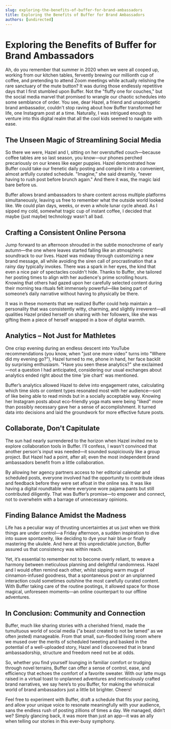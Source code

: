 ```yaml
---
slug: exploring-the-benefits-of-buffer-for-brand-ambassadors
title: Exploring the Benefits of Buffer for Brand Ambassadors
authors: [undirected]
---
```



# Exploring the Benefits of Buffer for Brand Ambassadors

Ah, do you remember that summer in 2020 when we were all cooped up, working from our kitchen tables, fervently brewing our millionth cup of coffee, and pretending to attend Zoom meetings while actually relishing the rare sanctuary of the mute button? It was during those endlessly repetitive days that I first stumbled upon Buffer. Not the "fluffy one for couches," but the social media marvel that promised to wrangle our chaotic schedules into some semblance of order. You see, dear Hazel, a friend and unapologetic brand ambassador, couldn't stop raving about how Buffer transformed her life, one Instagram post at a time. Naturally, I was intrigued enough to venture into this digital realm that all the cool kids seemed to navigate with ease.

## The Unseen Magic of Streamlining Social Media

So there we were, Hazel and I, sitting on her overstuffed couch—because coffee tables are so last season, you know—our phones perched precariously on our knees like eager puppies. Hazel demonstrated how Buffer could take our frenetic daily posting and compile it into a convenient, almost artfully curated schedule. "Imagine,” she said dreamily, “never having to rush post before brunch again." And there it was, the magic laid bare before us.

Buffer allows brand ambassadors to share content across multiple platforms simultaneously, leaving us free to remember what the outside world looked like. We could plan days, weeks, or even a whole lunar cycle ahead. As I sipped my cold, somewhat tragic cup of instant coffee, I decided that maybe (just maybe) technology wasn't all bad.

## Crafting a Consistent Online Persona

Jump forward to an afternoon shrouded in the subtle monochrome of early autumn—the one where leaves started falling like an atmospheric soundtrack to our lives. Hazel was midway through customizing a new brand message, all while avoiding the siren call of procrastination that a rainy day typically invokes. There was a spark in her eyes, the kind that even a nice pair of spectacles couldn't hide. Thanks to Buffer, she tailored her posting times to align with her audience's prime scrolling hours. Knowing that others had gazed upon her carefully selected content during their morning tea rituals felt immensely powerful—like being part of someone’s daily narrative without having to physically be there.

It was in these moments that we realized Buffer could help maintain a personality that was consistently witty, charming, and slightly irreverent—all qualities Hazel prided herself on sharing with her followers, like she was gifting them a piece of herself wrapped in a bow of digital warmth.

## Analytics – Not Just for Mathletes

One crisp evening during an endless descent into YouTube recommendations (you know, when "just one more video" turns into "Where did my evening go?"), Hazel turned to me, phone in hand, her face backlit by surprising enthusiasm. "Have you seen these analytics?" she exclaimed—not a question I had anticipated, considering our usual exchanges about analytics ended right about the time 'pie chart' was mentioned.

Buffer’s analytics allowed Hazel to delve into engagement rates, calculating which time slots or content types resonated most with her audience—sort of like being able to read minds but in a socially acceptable way. Knowing her Instagram posts about eco-friendly yoga mats were being "liked" more than possibly necessary gave her a sense of accomplishment. It turned data into decisions and laid the groundwork for more effective future posts.

## Collaborate, Don't Capitulate

The sun had nearly surrendered to the horizon when Hazel invited me to explore collaboration tools in Buffer. I’ll confess, I wasn't convinced that another person's input was needed—it sounded suspiciously like a group project. But Hazel had a point, after all; even the most independent brand ambassadors benefit from a little collaboration.

By allowing her agency partners access to her editorial calendar and scheduled posts, everyone involved had the opportunity to contribute ideas and feedback before they were set afloat in the online sea. It was like having a digital roundtable where everyone wore pajama pants but still contributed diligently. That was Buffer’s promise—to empower and connect, not to overwhelm with a barrage of unnecessary opinions.

## Finding Balance Amidst the Madness

Life has a peculiar way of thrusting uncertainties at us just when we think things are under control—a Friday afternoon, a sudden inspiration to dive into suave spontaneity, like deciding to dye your hair blue or finally mastering the ukulele. And here at this unpredictable junction, Buffer assured us that consistency was within reach.

Yet, it’s essential to remember not to become overly reliant, to weave a harmony between meticulous planning and delightful randomness. Hazel and I would often remind each other, whilst sipping warm mugs of cinnamon-infused goodness, that a spontaneous post or an unplanned interaction could sometimes outshine the most carefully curated content. With Buffer taking care of the routine postings, it allowed space for those magical, unforeseen moments—an online counterpart to our offline adventures.

## In Conclusion: Community and Connection

Buffer, much like sharing stories with a cherished friend, made the tumultuous world of social media (“a beast created to not be tamed” as we often jested) manageable. From that small, sun-flooded living room where we mused over the merits of scheduled tweeting and basked in the potential of a well-uploaded story, Hazel and I discovered that in brand ambassadorship, structure and freedom need not be at odds. 

So, whether you find yourself lounging in familiar comfort or trudging through novel terrains, Buffer can offer a sense of control, ease, and efficiency that echoes the comfort of a favorite sweater. With our latte mugs raised in a virtual toast to unplanned adventures and meticulously crafted brand narratives, we say here’s to you Buffer, for making the whimsical world of brand ambassadors just a little bit brighter. Cheers!

Feel free to experiment with Buffer, draft a schedule that fits your pacing, and allow your unique voice to resonate meaningfully with your audience, sans the endless rush of posting zillions of times a day. We managed, didn’t we? Simply glancing back, it was more than just an app—it was an ally when telling our stories in this ever-busy symphony.